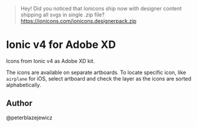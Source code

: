 > Hey! Did you noticed that Ionicons ship now with designer content shipping all svgs in single .zip file?
https://ionicons.com/ionicons.designerpack.zip

# Ionic v4 for Adobe XD

Icons from Ionic v4 as Adobe XD kit.

The icons are available on separate artboards. To locate specific icon, like `airplane` for iOS, select artboard and check the layer as the icons are sorted alphabetically.

## Author

@peterblazejewicz

